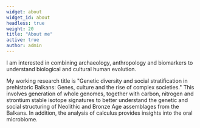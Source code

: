 ```yaml
---
widget: about
widget_id: about
headless: true
weight: 20
title: "About me"
active: true
author: admin
---
```

I am interested in combining archaeology, anthropology and biomarkers to understand biological and cultural human evolution.

My working research title is "Genetic diversity and social stratification in prehistoric Balkans: Genes, culture and the rise of complex societies." This involves generation of whole genomes, together with carbon, nitrogen and strontium stable isotope signatures to better understand the genetic and social structuring of Neolithic and Bronze Age assemblages from the Balkans. In addition, the analysis of calculus provides insights into the oral microbiome.
